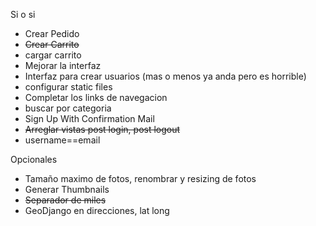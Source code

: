 Si o si
* Crear Pedido
* ~~Crear Carrito~~
* cargar carrito
* Mejorar la interfaz
* Interfaz para crear usuarios (mas o menos ya anda pero es horrible)
* configurar static files
* Completar los links de navegacion
* buscar por categoria
* Sign Up With Confirmation Mail
* ~~Arreglar vistas post login, post logout~~
* username==email


Opcionales

* Tamaño maximo de fotos, renombrar y resizing de fotos
* Generar Thumbnails
* ~~Separador de miles~~
* GeoDjango en direcciones, lat long